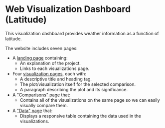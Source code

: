 # Web Visualization Dashboard (Latitude)

This visualization dashboard provides weather information as a function of latitude.

The website includes seven pages:

* A [landing page](#landing-page) containing:
  * An explanation of the project.
  * Links to each visualizations page.
* Four [visualization pages](#visualization-pages), each with:
  * A descriptive title and heading tag.
  * The plot/visualization itself for the selected comparison.
  * A paragraph describing the plot and its significance.
* A ["Comparisons" page](#comparisons-page) that:
  * Contains all of the visualizations on the same page so we can easily visually compare them.
* A ["Data" page](#data-page) that:
  * Displays a responsive table containing the data used in the visualizations.
